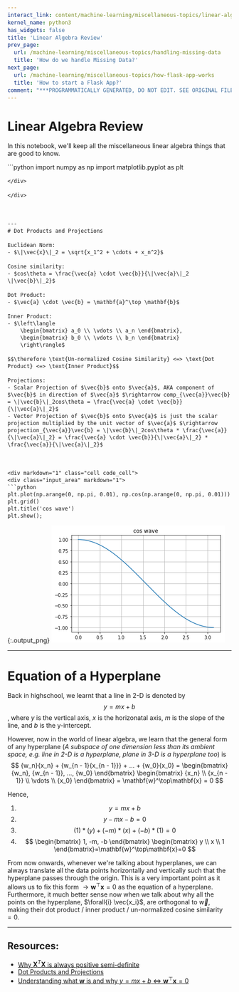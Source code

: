 ```yaml
---
interact_link: content/machine-learning/miscellaneous-topics/linear-algebra-review.ipynb
kernel_name: python3
has_widgets: false
title: 'Linear Algebra Review'
prev_page:
  url: /machine-learning/miscellaneous-topics/handling-missing-data
  title: 'How do we handle Missing Data?'
next_page:
  url: /machine-learning/miscellaneous-topics/how-flask-app-works
  title: 'How to start a Flask App?'
comment: "***PROGRAMMATICALLY GENERATED, DO NOT EDIT. SEE ORIGINAL FILES IN /content***"
---
```



# Linear Algebra Review

In this notebook, we'll keep all the miscellaneous linear algebra things that are good to know.



<div markdown="1" class="cell code_cell">
<div class="input_area" markdown="1">
```python
import numpy as np
import matplotlib.pyplot as plt

```
</div>

</div>



---
# Dot Products and Projections

Euclidean Norm:
- $\|\vec{x}\|_2 = \sqrt{x_1^2 + \cdots + x_n^2}$

Cosine similarity:
- $cos\theta = \frac{\vec{a} \cdot \vec{b}}{\|\vec{a}\|_2 \|\vec{b}\|_2}$

Dot Product:
- $\vec{a} \cdot \vec{b} = \mathbf{a}^\top \mathbf{b}$

Inner Product:
- $\left\langle
    \begin{bmatrix} a_0 \\ \vdots \\ a_n \end{bmatrix},
    \begin{bmatrix} b_0 \\ \vdots \\ b_n \end{bmatrix}
    \right\rangle$
    
$$\therefore \text{Un-normalized Cosine Similarity} <=> \text{Dot Product} <=> \text{Inner Product}$$

Projections:
- Scalar Projection of $\vec{b}$ onto $\vec{a}$, AKA component of $\vec{b}$ in direction of $\vec{a}$ $\rightarrow comp_{\vec{a}}\vec{b} = \|\vec{b}\|_2cos\theta = \frac{\vec{a} \cdot \vec{b}}{\|\vec{a}\|_2}$
- Vector Projection of $\vec{b}$ onto $\vec{a}$ is just the scalar projection multiplied by the unit vector of $\vec{a}$ $\rightarrow projection_{\vec{a}}\vec{b} = \|\vec{b}\|_2cos\theta * \frac{\vec{a}}{\|\vec{a}\|_2} = \frac{\vec{a} \cdot \vec{b}}{\|\vec{a}\|_2} * \frac{\vec{a}}{\|\vec{a}\|_2}$



<div markdown="1" class="cell code_cell">
<div class="input_area" markdown="1">
```python
plt.plot(np.arange(0, np.pi, 0.01), np.cos(np.arange(0, np.pi, 0.01)))
plt.grid()
plt.title('cos wave')
plt.show();

```
</div>

<div class="output_wrapper" markdown="1">
<div class="output_subarea" markdown="1">

{:.output_png}
![png](../../images/machine-learning/miscellaneous-topics/linear-algebra-review_3_0.png)

</div>
</div>
</div>



---
# Equation of a Hyperplane

Back in highschool, we learnt that a line in 2-D is denoted by 
$$
y=mx+b
$$
, where $y$ is the vertical axis, $x$ is the horizonatal axis, $m$ is the slope of the line, and $b$ is the y-intercept.

However, now in the world of linear algebra, we learn that the general form of any hyperplane (*A subspace of one dimension less than its ambient space, e.g. line in 2-D is a hyperplane, plane in 3-D is a hyperplane too*) is 
$$
{w_n}{x_n} + {w_{n - 1}{x_{n - 1}}} + ... + {w_0}{x_0} = 
\begin{bmatrix} {w_n}, {w_{n - 1}}, ..., {w_0} \end{bmatrix}
\begin{bmatrix} {x_n} \\ {x_{n - 1}} \\ \vdots \\ {x_0} \end{bmatrix} = \mathbf{w}^\top\mathbf{x} = 0
$$

Hence,
1. $$y=mx+b$$
2. $$y-mx-b=0$$
3. $$(1)*(y)+(-m)*(x)+(-b)*(1)=0$$
4. $$
\begin{bmatrix} 1, -m, -b \end{bmatrix}
\begin{bmatrix} y \\ x \\ 1 \end{bmatrix}=\mathbf{w}^\top\mathbf{x}=0
$$

From now onwards, whenever we're talking about hyperplanes, we can always translate all the data points horizontally and vertically such that the hyperplane passes through the origin. This is a very important point as it allows us to fix this form $\rightarrow \mathbf{w}^\top\mathbf{x} = 0$ as the equation of a hyperplane. Furthermore, it much better sense now when we talk about why all the points on the hyperplane, $\forall{i} \vec{x_i}$, are orthogonal to $\vec{w}$, making their dot product / inner product / un-normalized cosine similarity $= 0$.



---
## Resources:
- [Why $\mathbf{X}^T \mathbf{X}$ is always positive semi-definite](https://statisticaloddsandends.wordpress.com/2018/01/31/xtx-is-always-positive-semidefinite/)
- [Dot Products and Projections](https://math.oregonstate.edu/home/programs/undergrad/CalculusQuestStudyGuides/vcalc/dotprod/dotprod.html)
- [Understanding what $\mathbf{w}$ is and why $y =mx + b$ <=> $\mathbf{w}^\top\mathbf{x}=0$](https://www.youtube.com/watch?v=3qzWeokRYTA)

